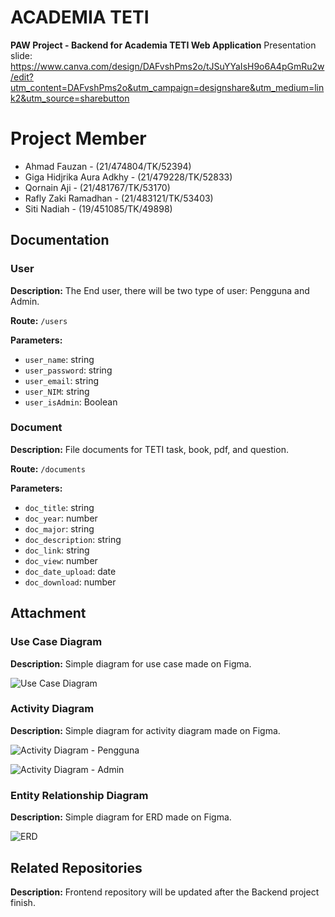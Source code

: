 # ACADEMIA TETI

**PAW Project - Backend for Academia TETI Web Application**
Presentation slide: https://www.canva.com/design/DAFvshPms2o/tJSuYYaIsH9o6A4pGmRu2w/edit?utm_content=DAFvshPms2o&utm_campaign=designshare&utm_medium=link2&utm_source=sharebutton

# Project Member
- Ahmad Fauzan - (21/474804/TK/52394)
- Giga Hidjrika Aura Adkhy - (21/479228/TK/52833)
- Qornain Aji - (21/481767/TK/53170)
- Rafly Zaki Ramadhan - (21/483121/TK/53403)
- Siti Nadiah - (19/451085/TK/49898)


## Documentation

### User

**Description:** The End user, there will be two type of user: Pengguna and Admin.

**Route:** `/users`

**Parameters:**
- `user_name`: string
- `user_password`: string
- `user_email`: string
- `user_NIM`: string
- `user_isAdmin`: Boolean

### Document

**Description:** File documents for TETI task, book, pdf, and question.

**Route:** `/documents`

**Parameters:**
- `doc_title`: string
- `doc_year`: number
- `doc_major`: string
- `doc_description`: string
- `doc_link`: string
- `doc_view`: number
- `doc_date_upload`: date
- `doc_download`: number


## Attachment

### Use Case Diagram

**Description:** Simple diagram for use case made on Figma.

![Use Case Diagram](https://drive.google.com/uc?id=1knK78q4RKZHXw34k-Q23XLhHm_1qExpc)


### Activity Diagram

**Description:** Simple diagram for activity diagram made on Figma.

![Activity Diagram - Pengguna](https://drive.google.com/uc?id=1Zk6IVgJmLG5FRkTenohDzFgV2m8TVPFP)

![Activity Diagram - Admin](https://drive.google.com/uc?id=1HRfopmZCKo0fx3PzCQT1Jioxfllcbneo)


### Entity Relationship Diagram

**Description:** Simple diagram for ERD made on Figma.

![ERD](https://drive.google.com/uc?id=1EJw0nOB0d0lYQ502YqIXgjZXBI3fb9hp)


## Related Repositories

**Description:** Frontend repository will be updated after the Backend project finish.
